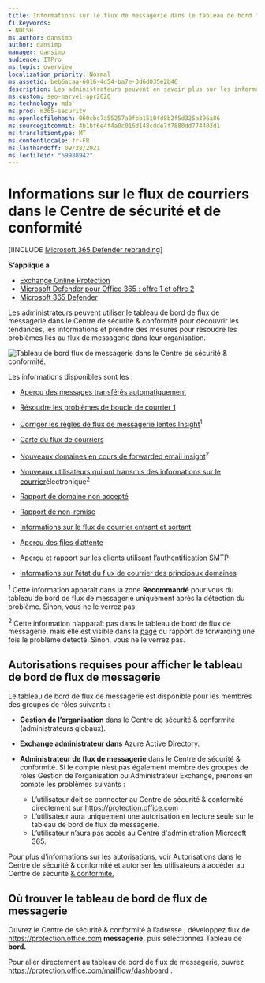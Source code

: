 ```yaml
---
title: Informations sur le flux de messagerie dans le tableau de bord flux de messagerie
f1.keywords:
- NOCSH
ms.author: dansimp
author: dansimp
manager: dansimp
audience: ITPro
ms.topic: overview
localization_priority: Normal
ms.assetid: beb6acaa-6016-4d54-ba7e-3d6d035e2b46
description: Les administrateurs peuvent en savoir plus sur les informations et les rapports disponibles dans le tableau de bord de flux de messagerie du Centre de sécurité & conformité.
ms.custom: seo-marvel-apr2020
ms.technology: mdo
ms.prod: m365-security
ms.openlocfilehash: 060cbc7a55257a0fbb1510fd8b2f5d325a396a86
ms.sourcegitcommit: 4b1bf6e4f4a0c016d148cdde7f7880dd774403d1
ms.translationtype: MT
ms.contentlocale: fr-FR
ms.lasthandoff: 09/28/2021
ms.locfileid: "59988942"
---
```

# <a name="mail-flow-insights-in-the-security--compliance-center"></a>Informations sur le flux de courriers dans le Centre de sécurité et de conformité

[!INCLUDE [Microsoft 365 Defender rebranding](../includes/microsoft-defender-for-office.md)]

**S’applique à**
- [Exchange Online Protection](exchange-online-protection-overview.md)
- [Microsoft Defender pour Office 365 : offre 1 et offre 2](defender-for-office-365.md)
- [Microsoft 365 Defender](../defender/microsoft-365-defender.md)

Les administrateurs peuvent utiliser le tableau de bord de flux de messagerie dans le Centre de sécurité & conformité pour découvrir les tendances, les informations et prendre des mesures pour résoudre les problèmes liés au flux de messagerie dans leur organisation.

![Tableau de bord flux de messagerie dans le Centre de sécurité & conformité.](../../media/mail-flow-dashboard-v2.png)

Les informations disponibles sont les :

- [Aperçu des messages transférés automatiquement](mfi-auto-forwarded-messages-report.md)

- [Résoudre les problèmes de boucle de courrier 1](mfi-mail-loop-insight.md)<sup></sup>

- [Corriger les règles de flux de messagerie lentes Insight](mfi-slow-mail-flow-rules-insight.md)<sup>1</sup>

- [Carte du flux de courriers](mfi-mail-flow-map-report.md)

- [Nouveaux domaines en cours de forwarded email insight](mfi-new-domains-being-forwarded-email.md)<sup>2</sup>

- [Nouveaux utilisateurs qui ont transmis des informations sur le courrier](mfi-new-users-forwarding-email.md)électronique<sup>2</sup>

- [Rapport de domaine non accepté](mfi-non-accepted-domain-report.md)

- [Rapport de non-remise](mfi-non-delivery-report.md)

- [Informations sur le flux de courrier entrant et sortant](mfi-outbound-and-inbound-mail-flow.md)

- [Aperçu des files d’attente](mfi-queue-alerts-and-queues.md)

- [Aperçu et rapport sur les clients utilisant l’authentification SMTP](mfi-smtp-auth-clients-report.md)

- [Informations sur l’état du flux de courrier des principaux domaines](mfi-domain-mail-flow-status-insight.md)

<sup>1</sup> Cette information apparaît dans la zone **Recommandé** pour vous du tableau de bord de flux de messagerie uniquement après la détection du problème. Sinon, vous ne le verrez pas.

<sup>2</sup> Cette information n’apparaît pas dans le tableau de bord de flux de messagerie, mais elle est visible dans la [page](view-mail-flow-reports.md#forwarding-report) du rapport de forwarding une fois le problème détecté. Sinon, vous ne le verrez pas.

## <a name="permissions-required-to-view-the-mail-flow-dashboard"></a>Autorisations requises pour afficher le tableau de bord de flux de messagerie

Le tableau de bord de flux de messagerie est disponible pour les membres des groupes de rôles suivants :

- **Gestion de l’organisation** dans le Centre de sécurité & conformité (administrateurs globaux).

- **[Exchange administrateur dans](/azure/active-directory/roles/permissions-reference#exchange-administrator)** Azure Active Directory.

- **Administrateur de flux de messagerie** dans le Centre de sécurité & conformité. Si le compte n’est pas également membre des groupes de rôles Gestion de l’organisation ou Administrateur Exchange, prenons en compte les problèmes suivants :
  - L’utilisateur doit se connecter au Centre de sécurité & conformité directement sur <https://protection.office.com> .
  - L’utilisateur aura uniquement une autorisation en lecture seule sur le tableau de bord de flux de messagerie.
  - L’utilisateur n’aura pas accès au Centre d'administration Microsoft 365.

Pour plus d’informations sur les [autorisations,](permissions-in-the-security-and-compliance-center.md) voir Autorisations dans le Centre de sécurité & conformité et autoriser les utilisateurs à accéder au Centre de sécurité [& conformité.](grant-access-to-the-security-and-compliance-center.md)

## <a name="where-to-find-the-mail-flow-dashboard"></a>Où trouver le tableau de bord de flux de messagerie

Ouvrez le Centre de sécurité & conformité à l’adresse , développez flux de <https://protection.office.com> **messagerie,** puis sélectionnez Tableau de **bord.**

Pour aller directement au tableau de bord de flux de messagerie, ouvrez <https://protection.office.com/mailflow/dashboard> .